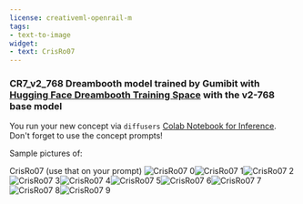 ```yaml
---
license: creativeml-openrail-m
tags:
- text-to-image
widget:
- text: CrisRo07
---
```

### CR7_v2_768 Dreambooth model trained by Gumibit with [Hugging Face Dreambooth Training Space](https://huggingface.co/spaces/multimodalart/dreambooth-training) with the v2-768 base model

You run your new concept via `diffusers` [Colab Notebook for Inference](https://colab.research.google.com/github/huggingface/notebooks/blob/main/diffusers/sd_dreambooth_inference.ipynb). Don't forget to use the concept prompts! 

Sample pictures of:
  
  
  
  
  
  
  
  
  
CrisRo07 (use that on your prompt) 
![CrisRo07 0](https://huggingface.co/Gumibit/cr7-v2-768/resolve/main/concept_images/CrisRo07_%281%29.jpg)![CrisRo07 1](https://huggingface.co/Gumibit/cr7-v2-768/resolve/main/concept_images/CrisRo07_%282%29.jpg)![CrisRo07 2](https://huggingface.co/Gumibit/cr7-v2-768/resolve/main/concept_images/CrisRo07_%283%29.jpg)![CrisRo07 3](https://huggingface.co/Gumibit/cr7-v2-768/resolve/main/concept_images/CrisRo07_%284%29.jpg)![CrisRo07 4](https://huggingface.co/Gumibit/cr7-v2-768/resolve/main/concept_images/CrisRo07_%285%29.jpg)![CrisRo07 5](https://huggingface.co/Gumibit/cr7-v2-768/resolve/main/concept_images/CrisRo07_%286%29.jpg)![CrisRo07 6](https://huggingface.co/Gumibit/cr7-v2-768/resolve/main/concept_images/CrisRo07_%287%29.jpg)![CrisRo07 7](https://huggingface.co/Gumibit/cr7-v2-768/resolve/main/concept_images/CrisRo07_%288%29.jpg)![CrisRo07 8](https://huggingface.co/Gumibit/cr7-v2-768/resolve/main/concept_images/CrisRo07_%289%29.jpg)![CrisRo07 9](https://huggingface.co/Gumibit/cr7-v2-768/resolve/main/concept_images/CrisRo07_%2810%29.jpg)
